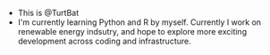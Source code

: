 - This is @TurtBat
- I'm currently learning Python and R by myself.
Currently I work on renewable energy indsutry, and hope to explore more exciting development across coding and infrastructure.

<!---
TurtBat/TurtBat is a ✨ special ✨ repository because its `README.md` (this file) appears on your GitHub profile.
You can click the Preview link to take a look at your changes.
--->
